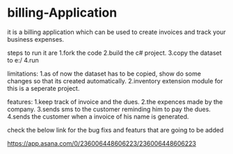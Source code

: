 # billing-Application
it is a billing application which can be used to create invoices and track your business expenses.

steps to run it are
1.fork the code
2.build the c# project.
3.copy the dataset to e:/
4.run

limitations:
1.as of now the dataset has to be copied, show do some changes so that its created automatically.
2.inventory extension module for this is a seperate project.

features:
1.keep track of invoice and the dues.
2.the expences made by the company.
3.sends sms to the customer reminding him to pay the dues.
4.sends the customer when a invoice of his name is generated.

check the below link for the bug fixs and featurs that are going to be added

https://app.asana.com/0/236006448606223/236006448606223
